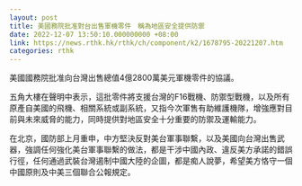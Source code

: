 ```yaml
---
layout: post
title: 美國務院批准對台出售軍機零件　稱為地區安全提供防禦
date: 2022-12-07 13:50:10.000000000 +08:00
link: https://news.rthk.hk/rthk/ch/component/k2/1678795-20221207.htm
categories: rthk
---
```


美國國務院批准向台灣出售總值4億2800萬美元軍機零件的協議。

五角大樓在聲明中表示，這批零件將支援台灣的F16戰機、防禦型戰機，以及所有原產自美國的飛機、相關系統或副系統，又指今次軍售有助維護機隊，增強應對目前與未來威脅的能力，同時提供對地區安全十分重要的防禦及運輸能力。

在北京，國防部上月重申，中方堅決反對美台軍事聯繫，以及美國向台灣出售武器，強調任何強化美台軍事聯繫的做法，都是干涉中國內政、違反美方承諾的錯誤行徑，任何通過武裝台灣遏制中國大陸的企圖，都是痴人說夢，希望美方恪守一個中國原則及中美三個聯合公報規定。
